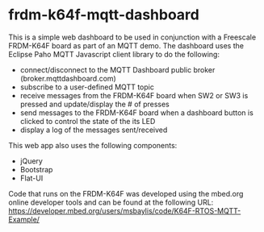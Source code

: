 # frdm-k64f-mqtt-dashboard

This is a simple web dashboard to be used in conjunction with a Freescale FRDM-K64F board as part of an MQTT demo. The dashboard uses the Eclipse Paho MQTT Javascript client library to do the following:

  - connect/disconnect to the MQTT Dashboard public broker (broker.mqttdashboard.com)
  - subscribe to a user-defined MQTT topic
  - receive messages from the FRDM-K64F board when SW2 or SW3 is pressed and update/display the # of presses
  - send messages to the FRDM-K64F board when a dashboard button is clicked to control the state of the its LED
  - display a log of the messages sent/received

This web app also uses the following components:
  - jQuery
  - Bootstrap
  - Flat-UI

Code that runs on the FRDM-K64F was developed using the mbed.org online developer tools and can be found at the following URL:
https://developer.mbed.org/users/msbaylis/code/K64F-RTOS-MQTT-Example/
  
